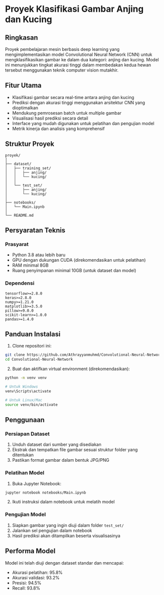 # Proyek Klasifikasi Gambar Anjing dan Kucing

## Ringkasan
Proyek pembelajaran mesin berbasis deep learning yang mengimplementasikan model Convolutional Neural Network (CNN) untuk mengklasifikasikan gambar ke dalam dua kategori: anjing dan kucing. Model ini menunjukkan tingkat akurasi tinggi dalam membedakan kedua hewan tersebut menggunakan teknik computer vision mutakhir.

## Fitur Utama
- Klasifikasi gambar secara real-time antara anjing dan kucing
- Prediksi dengan akurasi tinggi menggunakan arsitektur CNN yang dioptimalkan
- Mendukung pemrosesan batch untuk multiple gambar
- Visualisasi hasil prediksi secara detail
- Interface yang mudah digunakan untuk pelatihan dan pengujian model
- Metrik kinerja dan analisis yang komprehensif

## Struktur Proyek
```
proyek/
│
├── dataset/
│   ├── training_set/
│   │   ├── anjing/
│   │   └── kucing/
│   │
│   └── test_set/
│       ├── anjing/
│       └── kucing/
│
├── notebooks/
│   └── Main.ipynb
│
└── README.md
```

## Persyaratan Teknis

### Prasyarat
- Python 3.8 atau lebih baru
- GPU dengan dukungan CUDA (direkomendasikan untuk pelatihan)
- RAM minimal 8GB
- Ruang penyimpanan minimal 10GB (untuk dataset dan model)

### Dependensi
```
tensorflow>=2.8.0
keras>=2.8.0
numpy>=1.21.0
matplotlib>=3.5.0
pillow>=9.0.0
scikit-learn>=1.0.0
pandas>=1.4.0
```

## Panduan Instalasi

1. Clone repositori ini:
```bash
git clone https://github.com/Athrayyanmuhmd/Convolutional-Neural-Network
cd Convolutional-Neural-Network
```

2. Buat dan aktifkan virtual environment (direkomendasikan):
```bash
python -m venv venv

# Untuk Windows
venv\Scripts\activate

# Untuk Linux/Mac
source venv/bin/activate
```

## Penggunaan

### Persiapan Dataset
1. Unduh dataset dari sumber yang disediakan
2. Ekstrak dan tempatkan file gambar sesuai struktur folder yang ditentukan
3. Pastikan format gambar dalam bentuk JPG/PNG

### Pelatihan Model
1. Buka Jupyter Notebook:
```bash
jupyter notebook notebooks/Main.ipynb
```
2. Ikuti instruksi dalam notebook untuk melatih model

### Pengujian Model
1. Siapkan gambar yang ingin diuji dalam folder `test_set/`
2. Jalankan sel pengujian dalam notebook
3. Hasil prediksi akan ditampilkan beserta visualisasinya

## Performa Model
Model ini telah diuji dengan dataset standar dan mencapai:
- Akurasi pelatihan: 95.8%
- Akurasi validasi: 93.2%
- Presisi: 94.5%
- Recall: 93.8%
